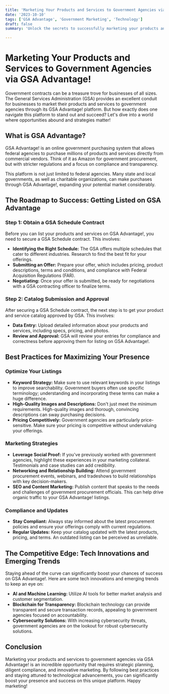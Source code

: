 ```yaml
---
title: 'Marketing Your Products and Services to Government Agencies via GSA Advantage!'
date: '2023-10-10'
tags: ['GSA Advantage', 'Government Marketing', 'Technology']
draft: false
summary: 'Unlock the secrets to successfully marketing your products and services to government agencies through GSA Advantage! Learn how to navigate the platform, optimize your listings, and stand out in the competitive landscape.'

---
```


# Marketing Your Products and Services to Government Agencies via GSA Advantage!

Government contracts can be a treasure trove for businesses of all sizes. The General Services Administration (GSA) provides an excellent conduit for businesses to market their products and services to government agencies through its GSA Advantage! platform. But how exactly does one navigate this platform to stand out and succeed? Let's dive into a world where opportunities abound and strategies matter!

## What is GSA Advantage?

GSA Advantage! is an online government purchasing system that allows federal agencies to purchase millions of products and services directly from commercial vendors. Think of it as Amazon for government procurement, but with stricter regulations and a focus on compliance and transparency.

This platform is not just limited to federal agencies. Many state and local governments, as well as charitable organizations, can make purchases through GSA Advantage!, expanding your potential market considerably.

## The Roadmap to Success: Getting Listed on GSA Advantage

### Step 1: Obtain a GSA Schedule Contract

Before you can list your products and services on GSA Advantage!, you need to secure a GSA Schedule contract. This involves:

- **Identifying the Right Schedule:** The GSA offers multiple schedules that cater to different industries. Research to find the best fit for your offerings.
- **Submitting an Offer:** Prepare your offer, which includes pricing, product descriptions, terms and conditions, and compliance with Federal Acquisition Regulations (FAR).
- **Negotiating:** Once your offer is submitted, be ready for negotiations with a GSA contracting officer to finalize terms.

### Step 2: Catalog Submission and Approval

After securing a GSA Schedule contract, the next step is to get your product and service catalog approved by GSA. This involves:

- **Data Entry:** Upload detailed information about your products and services, including specs, pricing, and photos.
- **Review and Approval:** GSA will review your entries for compliance and correctness before approving them for listing on GSA Advantage!.

## Best Practices for Maximizing Your Presence

### Optimize Your Listings

- **Keyword Strategy:** Make sure to use relevant keywords in your listings to improve searchability. Government buyers often use specific terminology; understanding and incorporating these terms can make a huge difference.
- **High-Quality Images and Descriptions:** Don't just meet the minimum requirements. High-quality images and thorough, convincing descriptions can sway purchasing decisions.
- **Pricing Competitively:** Government agencies are particularly price-sensitive. Make sure your pricing is competitive without undervaluing your offerings.

### Marketing Strategies

- **Leverage Social Proof:** If you've previously worked with government agencies, highlight these experiences in your marketing collateral. Testimonials and case studies can add credibility.
- **Networking and Relationship Building:** Attend government procurement events, webinars, and tradeshows to build relationships with key decision-makers.
- **SEO and Content Marketing:** Publish content that speaks to the needs and challenges of government procurement officials. This can help drive organic traffic to your GSA Advantage! listings.

### Compliance and Updates

- **Stay Compliant:** Always stay informed about the latest procurement policies and ensure your offerings comply with current regulations.
- **Regular Updates:** Keep your catalog updated with the latest products, pricing, and terms. An outdated listing can be perceived as unreliable.

## The Competitive Edge: Tech Innovations and Emerging Trends

Staying ahead of the curve can significantly boost your chances of success on GSA Advantage!. Here are some tech innovations and emerging trends to keep an eye on:

- **AI and Machine Learning:** Utilize AI tools for better market analysis and customer segmentation.
- **Blockchain for Transparency:** Blockchain technology can provide transparent and secure transaction records, appealing to government agencies focused on accountability.
- **Cybersecurity Solutions:** With increasing cybersecurity threats, government agencies are on the lookout for robust cybersecurity solutions.

## Conclusion

Marketing your products and services to government agencies via GSA Advantage! is an incredible opportunity that requires strategic planning, diligent compliance, and innovative marketing. By following best practices and staying attuned to technological advancements, you can significantly boost your presence and success on this unique platform. Happy marketing!